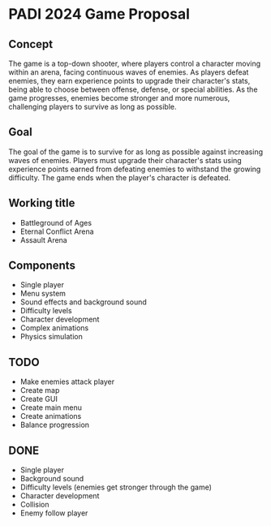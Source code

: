 # PADI 2024 Game Proposal

## Concept

The game is a top-down shooter, where players control a character moving within an arena, facing continuous waves of enemies. As players defeat enemies, they earn experience points to upgrade their character's stats, being able to choose between offense, defense, or special abilities. As the game progresses, enemies become stronger and more numerous, challenging players to survive as long as possible.

## Goal

The goal of the game is to survive for as long as possible against increasing waves of enemies. Players must upgrade their character's stats using experience points earned from defeating enemies to withstand the growing difficulty. The game ends when the player's character is defeated.

## Working title

- Battleground of Ages
- Eternal Conflict Arena
- Assault Arena

## Components

- Single player
- Menu system
- Sound effects and background sound
- Difficulty levels
- Character development
- Complex animations
- Physics simulation

## TODO

- Make enemies attack player
- Create map
- Create GUI
- Create main menu
- Create animations
- Balance progression

## DONE

- Single player
- Background sound
- Difficulty levels (enemies get stronger through the game)
- Character development
- Collision
- Enemy follow player